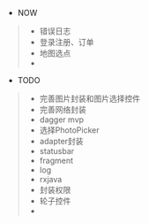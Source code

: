 - NOW
> - 错误日志
> - 登录注册、订单
> - 地图选点
> -

- TODO
> - 完善图片封装和图片选择控件
> - 完善网络封装
> - dagger mvp
> - 选择PhotoPicker
> - adapter封装
> - statusbar
> - fragment
> - log
> - rxjava
> - 封装权限
> - 轮子控件
> -